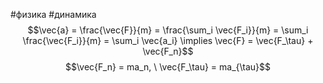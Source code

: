 #физика #динамика 
$$\vec{a} = \frac{\vec{F}}{m} = \frac{\sum_i \vec{F_i}}{m} = \sum_i \frac{\vec{F_i}}{m} = \sum_i \vec{a_i} \implies \vec{F} = \vec{F_\tau} + \vec{F_n}$$
$$\vec{F_n} = ma_n, \ \vec{F_\tau} = ma_{\tau}$$